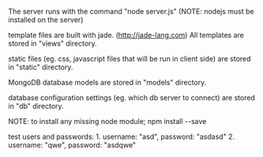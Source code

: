 The server runs with the command "node server.js" (NOTE: nodejs must be installed on the server)

template files are built with jade. (http://jade-lang.com) All templates are stored in "views" directory.

static files (eg. css, javascript files that will be run in client side) are stored in "static" directory.

MongoDB database models are stored in "models" directory.

database configuration settings (eg. which db server to connect) are stored in "db" directory.


NOTE: to install any missing node module; 
    npm install <module-name> --save

test users and passwords:
    1. username: "asd", password: "asdasd"
    2. username: "qwe", password: "asdqwe"
